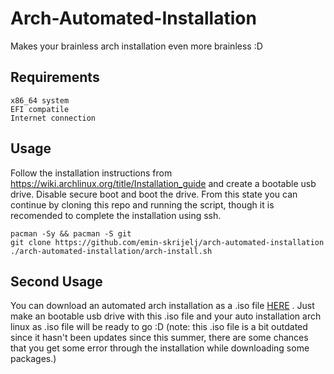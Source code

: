 # Arch-Automated-Installation
<p> Makes your brainless arch installation even more brainless :D </p>

## Requirements
```
x86_64 system
EFI compatile
Internet connection
```
## Usage
Follow the installation instructions from https://wiki.archlinux.org/title/Installation_guide and create a bootable usb drive. Disable secure boot and boot the drive.
From this state you can continue by cloning this repo and running the script, though it is recomended to complete the installation using ssh.
```
pacman -Sy && pacman -S git
git clone https://github.com/emin-skrijelj/arch-automated-installation
./arch-automated-installation/arch-install.sh
```
## Second Usage
You can download an automated arch installation as a .iso file <a href="https://mega.nz/file/iloDkQCb#n9zsLtwbjZFj8K5uIbXuOgjBIkoTf1eIdAP1J678DEk">HERE</a>
. Just make an bootable usb drive with this .iso file and your auto installation arch linux as .iso file will be ready to go :D
(note: this .iso file is a bit outdated since it hasn't been updates since this summer, there are some chances that you get some error through the installation while downloading some packages.)
